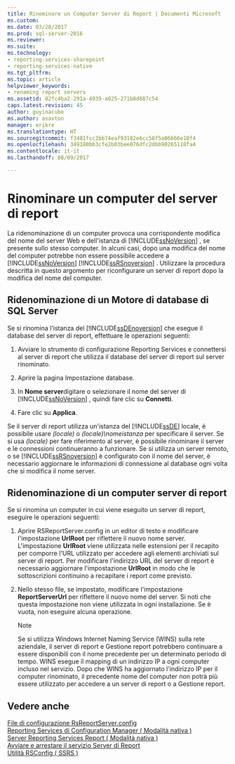 ```yaml
---
title: Rinominare un Computer Server di Report | Documenti Microsoft
ms.custom: 
ms.date: 03/20/2017
ms.prod: sql-server-2016
ms.reviewer: 
ms.suite: 
ms.technology:
- reporting-services-sharepoint
- reporting-services-native
ms.tgt_pltfrm: 
ms.topic: article
helpviewer_keywords:
- renaming report servers
ms.assetid: 82fc4ba2-291a-4939-a025-271b8d687c54
caps.latest.revision: 45
author: guyinacube
ms.author: asaxton
manager: erikre
ms.translationtype: HT
ms.sourcegitcommit: f3481fcc2bb74eaf93182e6cc58f5a06666e10f4
ms.openlocfilehash: 349180bb3cfe2b03bee076dfc2dbb90265118fa4
ms.contentlocale: it-it
ms.lasthandoff: 08/09/2017

---
```

# <a name="rename-a-report-server-computer"></a>Rinominare un computer del server di report
  La ridenominazione di un computer provoca una corrispondente modifica del nome del server Web e dell'istanza di [!INCLUDE[ssNoVersion](../../includes/ssnoversion-md.md)] , se presente sullo stesso computer. In alcuni casi, dopo una modifica del nome del computer potrebbe non essere possibile accedere a [!INCLUDE[ssNoVersion](../../includes/ssnoversion-md.md)] [!INCLUDE[ssRSnoversion](../../includes/ssrsnoversion-md.md)] . Utilizzare la procedura descritta in questo argomento per riconfigurare un server di report dopo la modifica del nome del computer.  
  
## <a name="renaming-a-sql-server-database-engine"></a>Ridenominazione di un Motore di database di SQL Server  
 Se si rinomina l'istanza del  [!INCLUDE[ssDEnoversion](../../includes/ssdenoversion-md.md)] che esegue il database del server di report, effettuare le operazioni seguenti:  
  
1.  Avviare lo strumento di configurazione Reporting Services e connettersi al server di report che utilizza il database del server di report sul server rinominato.  
  
2.  Aprire la pagina Impostazione database.  
  
3.  In **Nome server**digitare o selezionare il nome del server di [!INCLUDE[ssNoVersion](../../includes/ssnoversion-md.md)] , quindi fare clic su **Connetti**.  
  
4.  Fare clic su **Applica**.  
  
 Se il server di report utilizza un'istanza del [!INCLUDE[ssDE](../../includes/ssde-md.md)] locale, è possibile usare *(locale)* o *(locale)\nomeistanza* per specificare il server. Se si usa *(locale)* per fare riferimento al server, è possibile rinominare il server e le connessioni continueranno a funzionare. Se si utilizza un server remoto, o se [!INCLUDE[ssRSnoversion](../../includes/ssrsnoversion-md.md)] è configurato con il nome del server, è necessario aggiornare le informazioni di connessione al database ogni volta che si modifica il nome server.  
  
## <a name="renaming-a-report-server-computer"></a>Ridenominazione di un computer server di report  
 Se si rinomina un computer in cui viene eseguito un server di report, eseguire le operazioni seguenti:  
  
1.  Aprire RSReportServer.config in un editor di testo e modificare l'impostazione **UrlRoot** per riflettere il nuovo nome server. L'impostazione **UrlRoot** viene utilizzata nelle estensioni per il recapito per comporre l'URL utilizzato per accedere agli elementi archiviati sul server di report. Per modificare l'indirizzo URL del server di report è necessario aggiornare l'impostazione **UrlRoot** in modo che le sottoscrizioni continuino a recapitare i report come previsto.  
  
2.  Nello stesso file, se impostato, modificare l'impostazione **ReportServerUrl** per riflettere il nuovo nome del server. Si noti che questa impostazione non viene utilizzata in ogni installazione. Se è vuota, non eseguire alcuna operazione.  
  
    > [!NOTE]  
    >  Se si utilizza Windows Internet Naming Service (WINS) sulla rete aziendale, il server di report e Gestione report potrebbero continuare a essere disponibili con il nome precedente per un determinato periodo di tempo. WINS esegue il mapping di un indirizzo IP a ogni computer incluso nel servizio. Dopo che WINS ha aggiornato l'indirizzo IP per il computer rinominato, il precedente nome del computer non potrà più essere utilizzato per accedere a un server di report o a Gestione report.  
  
## <a name="see-also"></a>Vedere anche  
 [File di configurazione RsReportServer.config](../../reporting-services/report-server/rsreportserver-config-configuration-file.md)   
 [Reporting Services di Configuration Manager &#40; Modalità nativa &#41;](../../reporting-services/install-windows/reporting-services-configuration-manager-native-mode.md)   
 [Server Reporting Services Report &#40; Modalità nativa &#41;](../../reporting-services/report-server/reporting-services-report-server-native-mode.md)   
 [Avviare e arrestare il servizio Server di Report](../../reporting-services/report-server/start-and-stop-the-report-server-service.md)   
 [Utilità RSConfig &#40; SSRS &#41;](../../reporting-services/tools/rsconfig-utility-ssrs.md)  
  
  
